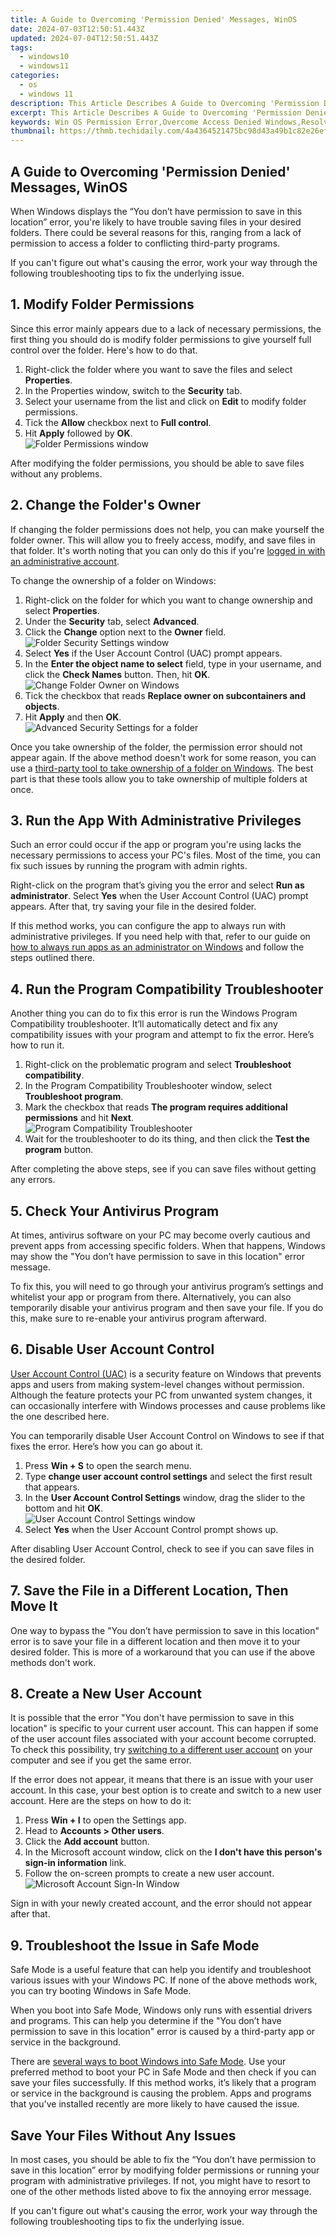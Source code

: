 ```yaml
---
title: A Guide to Overcoming 'Permission Denied' Messages, WinOS
date: 2024-07-03T12:50:51.443Z
updated: 2024-07-04T12:50:51.443Z
tags:
  - windows10
  - windows11
categories:
  - os
  - windows 11
description: This Article Describes A Guide to Overcoming 'Permission Denied' Messages, WinOS
excerpt: This Article Describes A Guide to Overcoming 'Permission Denied' Messages, WinOS
keywords: Win OS Permission Error,Overcome Access Denied Windows,Resolve PermError WinOS Guide,Permission Fix on Win OS,Windows Access Denial Solutions,Bypassing 'Deny' In WinOS,WinOS Access Rights Fix
thumbnail: https://thmb.techidaily.com/4a4364521475bc98d43a49b1c82e26ef445f3c795924721c63fb3c06810bfd5f.jpg
---
```


## A Guide to Overcoming 'Permission Denied' Messages, WinOS

 When Windows displays the “You don’t have permission to save in this location” error, you're likely to have trouble saving files in your desired folders. There could be several reasons for this, ranging from a lack of permission to access a folder to conflicting third-party programs.

 If you can't figure out what's causing the error, work your way through the following troubleshooting tips to fix the underlying issue.

## 1\. Modify Folder Permissions

 Since this error mainly appears due to a lack of necessary permissions, the first thing you should do is modify folder permissions to give yourself full control over the folder. Here's how to do that.

1. Right-click the folder where you want to save the files and select **Properties**.
2. In the Properties window, switch to the **Security** tab.
3. Select your username from the list and click on **Edit** to modify folder permissions.
4. Tick the **Allow** checkbox next to **Full control**.
5. Hit **Apply** followed by **OK**.  
![Folder Permissions window](https://static1.makeuseofimages.com/wordpress/wp-content/uploads/2022/09/Modify-Folder-Permissions.jpg)

 After modifying the folder permissions, you should be able to save files without any problems.

## 2\. Change the Folder's Owner

 If changing the folder permissions does not help, you can make yourself the folder owner. This will allow you to freely access, modify, and save files in that folder. It's worth noting that you can only do this if you're [logged in with an administrative account](https://www.makeuseof.com/tag/windows-administrator-account-everything-need-know/).

 To change the ownership of a folder on Windows:

1. Right-click on the folder for which you want to change ownership and select **Properties**.
2. Under the **Security** tab, select **Advanced**.
3. Click the **Change** option next to the **Owner** field.  
![Folder Security Settings window](https://static1.makeuseofimages.com/wordpress/wp-content/uploads/2022/09/Folder-Security-Settings-on-Windows.jpg)
4. Select **Yes** if the User Account Control (UAC) prompt appears.
5. In the **Enter the object name to select** field, type in your username, and click the **Check Names** button. Then, hit **OK**.  
![Change Folder Owner on Windows](https://static1.makeuseofimages.com/wordpress/wp-content/uploads/2022/09/Change-Folder-Owner-on-Windows.jpg)
6. Tick the checkbox that reads **Replace owner on subcontainers and objects**.
7. Hit **Apply** and then **OK**.  
![Advanced Security Settings for a folder](https://static1.makeuseofimages.com/wordpress/wp-content/uploads/2022/09/Replace-Folder-Owner-on-Windows.jpg)

 Once you take ownership of the folder, the permission error should not appear again. If the above method doesn't work for some reason, you can use a [third-party tool to take ownership of a folder on Windows](https://www.makeuseof.com/take-ownership-of-windows-files-and-folders-with-these-tools/). The best part is that these tools allow you to take ownership of multiple folders at once.

## 3\. Run the App With Administrative Privileges

 Such an error could occur if the app or program you're using lacks the necessary permissions to access your PC's files. Most of the time, you can fix such issues by running the program with admin rights.

 Right-click on the program that’s giving you the error and select **Run as administrator**. Select **Yes** when the User Account Control (UAC) prompt appears. After that, try saving your file in the desired folder.

 If this method works, you can configure the app to always run with administrative privileges. If you need help with that, refer to our guide on [how to always run apps as an administrator on Windows](https://www.makeuseof.com/tag/always-run-apps-administrator-windows/) and follow the steps outlined there.

## 4\. Run the Program Compatibility Troubleshooter

 Another thing you can do to fix this error is run the Windows Program Compatibility troubleshooter. It’ll automatically detect and fix any compatibility issues with your program and attempt to fix the error. Here’s how to run it.

1. Right-click on the problematic program and select **Troubleshoot compatibility**.
2. In the Program Compatibility Troubleshooter window, select **Troubleshoot program**.
3. Mark the checkbox that reads **The program requires additional permissions** and hit **Next**.  
![Program Compatibility Troubleshooter](https://static1.makeuseofimages.com/wordpress/wp-content/uploads/2022/09/Program-Compatibility-Troubleshooter.jpg)
4. Wait for the troubleshooter to do its thing, and then click the **Test the program** button.

 After completing the above steps, see if you can save files without getting any errors.

## 5\. Check Your Antivirus Program

 At times, antivirus software on your PC may become overly cautious and prevent apps from accessing specific folders. When that happens, Windows may show the "You don’t have permission to save in this location" error message.

 To fix this, you will need to go through your antivirus program’s settings and whitelist your app or program from there. Alternatively, you can also temporarily disable your antivirus program and then save your file. If you do this, make sure to re-enable your antivirus program afterward.

## 6\. Disable User Account Control

[User Account Control (UAC)](https://www.makeuseof.com/tag/user-account-control-windows-10/) is a security feature on Windows that prevents apps and users from making system-level changes without permission. Although the feature protects your PC from unwanted system changes, it can occasionally interfere with Windows processes and cause problems like the one described here.

 You can temporarily disable User Account Control on Windows to see if that fixes the error. Here’s how you can go about it.

1. Press **Win + S** to open the search menu.
2. Type **change user account control settings** and select the first result that appears.
3. In the **User Account Control Settings** window, drag the slider to the bottom and hit **OK**.  
![User Account Control Settings window](https://static1.makeuseofimages.com/wordpress/wp-content/uploads/2022/09/User-Account-Control-Settings-window.jpg)
4. Select **Yes** when the User Account Control prompt shows up.

 After disabling User Account Control, check to see if you can save files in the desired folder.

## 7\. Save the File in a Different Location, Then Move It

 One way to bypass the "You don’t have permission to save in this location" error is to save your file in a different location and then move it to your desired folder. This is more of a workaround that you can use if the above methods don't work.

## 8\. Create a New User Account

 It is possible that the error "You don't have permission to save in this location" is specific to your current user account. This can happen if some of the user account files associated with your account become corrupted. To check this possibility, try [switching to a different user account](https://www.makeuseof.com/windows-11-switch-user-accounts/) on your computer and see if you get the same error.

 If the error does not appear, it means that there is an issue with your user account. In this case, your best option is to create and switch to a new user account. Here are the steps on how to do it:

1. Press **Win + I** to open the Settings app.
2. Head to **Accounts > Other users**.
3. Click the **Add account** button.
4. In the Microsoft account window, click on the **I don't have this person's sign-in information** link.
5. Follow the on-screen prompts to create a new user account.  
![Microsoft Account Sign-In Window](https://static1.makeuseofimages.com/wordpress/wp-content/uploads/2022/12/microsoft-account-sign-in-window.jpg)

 Sign in with your newly created account, and the error should not appear after that.

## 9\. Troubleshoot the Issue in Safe Mode

 Safe Mode is a useful feature that can help you identify and troubleshoot various issues with your Windows PC. If none of the above methods work, you can try booting Windows in Safe Mode.

 When you boot into Safe Mode, Windows only runs with essential drivers and programs. This can help you determine if the "You don’t have permission to save in this location" error is caused by a third-party app or service in the background.

 There are [several ways to boot Windows into Safe Mode](https://www.makeuseof.com/windows-11-boot-safe-mode/). Use your preferred method to boot your PC in Safe Mode and then check if you can save your files successfully. If this method works, it’s likely that a program or service in the background is causing the problem. Apps and programs that you've installed recently are more likely to have caused the issue.

## Save Your Files Without Any Issues

 In most cases, you should be able to fix the “You don’t have permission to save in this location” error by modifying folder permissions or running your program with administrative privileges. If not, you might have to resort to one of the other methods listed above to fix the annoying error message.

 If you can't figure out what's causing the error, work your way through the following troubleshooting tips to fix the underlying issue.



<ins class="adsbygoogle"
      style="display:block"
      data-ad-client="ca-pub-7571918770474297"
      data-ad-slot="8358498916"
      data-ad-format="auto"
      data-full-width-responsive="true"></ins>
